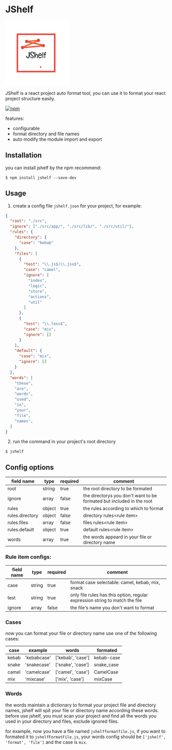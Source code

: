 
# JShelf
![alt text](https://github.com/doubaozia/jshelf/blob/master/jshelf-icon.png "")


JShelf is a react project auto format tool, you can use it to format your react project structure easily.

[![npm](https://img.shields.io/badge/npm-v0.1.1-blue.svg)](https://www.npmjs.com/package/jshelf)

features:
- configurable
- format directory and file names
- auto modify the module import and export

## Installation
you can install jshelf by the npm recommend:
```
$ npm install jshelf --save-dev
```
## Usage

1. create a config file ```jshelf.json``` for your project, for example:

```json
{
  "root": "./src",
  "ignore": ["./src/app/", "./src/lib/", "./src/util/"],
  "rules": {
    "directory": {
      "case": "kebab"
    },
    "files": [
      {
        "test": "\\.js$|\\.jsx$",
        "case": "camel",
        "ignore": [
          "index",
          "logic",
          "store",
          "actions",
          "util"
        ]
      },
      {
        "test": "\\.less$",
        "case": "mix",
        "ignore": []
      }
    ],
    "default": {
      "case": "mix",
      "ignore": []
    }
  },
  "words": [
    "these",
    "are",
    "words",
    "used",
    "in",
    "your",
    "file",
    "names",
  ]
}
```
2. run the command in your project's root directory
```
$ jshelf
```

## Config options
|field name|type|required|comment|
|---|---|---|---|
|root|string|true|the root directory to be formated|
|ignore|array|false|the directorys you don't want to be formated but included in the root|
|rules|object|true|the rules according to which to format|
|rules.directory|object|false|directory rules\<rule item\>|
|rules.files|array|false|files rules\<rule item\>|
|rules.default|object|true|default rules\<rule item\>|
|words|array|true|the words appeard in your file or directory name|

### Rule item configs:
|field name|type|required|comment|
|---|---|---|---|
|case|string|true|format case selectable: camel, kebab, mix, snack|
|test|string|true|only file rules has this option, regular expression string to match the file|
|ignore|array|false|the file's name you don't want to format|

### Cases
now you can format your file or directory name use one of the following cases:

|case|example|words|formated|
|---|---|---|---|
|kebab|'kebabcase'|['kebab', 'case']|kebab-case|
|snake|'snakecase'|['snake', 'case']|snake_case|
|camel|'camelcase'|['camel', 'case']|CamelCase|
|mix|'mixcase'|['mix', 'case']|mixCase|

### Words
the words maintain a dictionary to format your project file and directory names, jshelf will spit your file or directory name according these words. before use jshelf, you must scan your project and find all the words you used in your directory and files, exclude ignored files.

for example, now you have a file named ```jshelfformatfile.js```, if you want to formated it to ```jshelfFormatFile.js```, your words config should be ```['jshelf', 'format', 'file']``` and the case is ```mix```.

